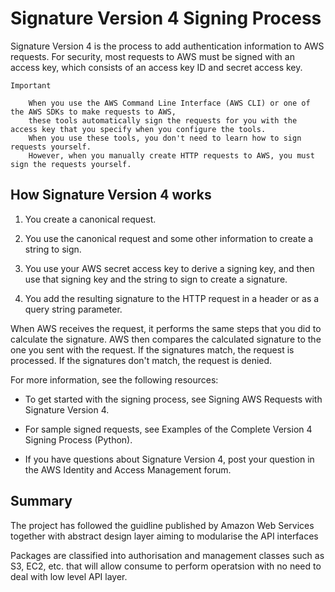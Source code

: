 # Signature Version 4 Signing Process

Signature Version 4 is the process to add authentication information to AWS requests. For security, most requests to AWS must be signed with an access key, which consists of an access key ID and secret access key.

    Important

        When you use the AWS Command Line Interface (AWS CLI) or one of the AWS SDKs to make requests to AWS, 
        these tools automatically sign the requests for you with the access key that you specify when you configure the tools. 
        When you use these tools, you don't need to learn how to sign requests yourself. 
        However, when you manually create HTTP requests to AWS, you must sign the requests yourself.

## How Signature Version 4 works

1. You create a canonical request.

2. You use the canonical request and some other information to create a string to sign.

3. You use your AWS secret access key to derive a signing key, and then use that signing key and the string to sign to create a signature.

4. You add the resulting signature to the HTTP request in a header or as a query string parameter.

When AWS receives the request, it performs the same steps that you did to calculate the signature. AWS then compares the calculated signature to the one you sent with the request. If the signatures match, the request is processed. If the signatures don't match, the request is denied.

For more information, see the following resources:

- To get started with the signing process, see Signing AWS Requests with Signature Version 4.

- For sample signed requests, see Examples of the Complete Version 4 Signing Process (Python).

- If you have questions about Signature Version 4, post your question in the AWS Identity and Access Management forum.

## Summary
The project has followed the guidline published by Amazon Web Services together with abstract design layer aiming to modularise the API interfaces

Packages are classified into authorisation and management classes such as S3, EC2, etc. that will allow consume to perform operatsion with no need to deal with low level API layer.

